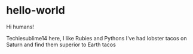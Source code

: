 # hello-world

Hi humans!

Techiesublime14 here, I like Rubies and Pythons
I've had lobster tacos on Saturn and find them superior to Earth tacos
